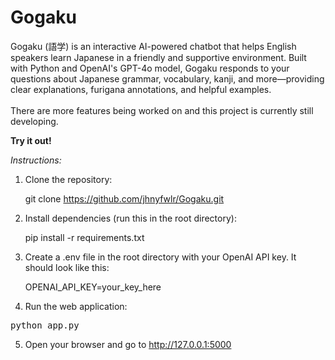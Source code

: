 # Gogaku

Gogaku (語学) is an interactive AI-powered chatbot that helps English speakers learn Japanese in a friendly and supportive environment. Built with Python and OpenAI's GPT-4o model, Gogaku responds to your questions about Japanese grammar, vocabulary, kanji, and more—providing clear explanations, furigana annotations, and helpful examples.<br><br>
There are more features being worked on and this project is currently still developing.

**Try it out!**

_Instructions:_ 

1. Clone the repository:

      git clone https://github.com/jhnyfwlr/Gogaku.git

2. Install dependencies (run this in the root directory):
   
     pip install -r requirements.txt

3. Create a .env file in the root directory with your OpenAI API key. It should look like this:

      OPENAI_API_KEY=your_key_here

4. Run the web application:

<pre>python app.py</pre>

5. Open your browser and go to http://127.0.0.1:5000

